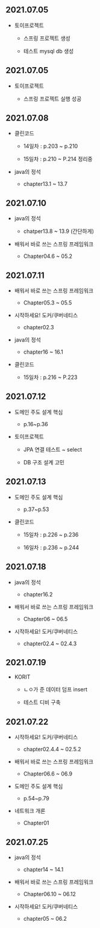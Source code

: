 ## 2021.07.05

- 토이프로젝트

  - 스프링 프로젝트 생성

  - 테스트 mysql db 생성

## 2021.07.05

- 토이프로젝트

  - 스프링 프로젝트 실행 성공

## 2021.07.08

- 클린코드

  - 14일차 : p.203 ~ p.210

  - 15일차 : p.210 ~ P.214 정리중

- java의 정석

  - chapter13.1 ~ 13.7

## 2021.07.10

- java의 정석

  - chatper13.8 ~ 13.9 (간단하게)

- 배워서 바로 쓰는 스프링 프레임워크

  - Chapter04.6 ~ 05.2

## 2021.07.11

- 배워서 바로 쓰는 스프링 프레임워크

  - Chapter05.3 ~ 05.5

- 시작하세요! 도커/쿠버네티스

  - chapter02.3

- java의 정석

  - chapter16 ~ 16.1

- 클린코드

  - 15일차 : p.216 ~ P.223

## 2021.07.12

- 도메인 주도 설계 핵심

  - p.16~p.36

- 토이프로젝트

  - JPA 연결 테스트 ~ select

  - DB 구조 설계 고민

## 2021.07.13

- 도메인 주도 설계 핵심

  - p.37~p.53

- 클린코드

  - 15일차 : p.226 ~ p.236

  - 16일차 : p.236 ~ p.244

## 2021.07.18

- java의 정석

  - chapter16.2

- 배워서 바로 쓰는 스프링 프레임워크

  - Chapter06 ~ 06.5

- 시작하세요! 도커/쿠버네티스

  - chapter02.4 ~ 02.4.3

## 2021.07.19

- KORIT

  - ㄴㅇ가 준 데이터 덤프 insert

  - 테스트 디비 구축

## 2021.07.22

- 시작하세요! 도커/쿠버네티스

  - chapter02.4.4 ~ 02.5.2

- 배워서 바로 쓰는 스프링 프레임워크

  - Chapter06.6 ~ 06.9

- 도메인 주도 설계 핵심

  - p.54~p.79

- 네트워크 개론
  
  - Chapter01

## 2021.07.25

- java의 정석

  - chapter14 ~ 14.1

- 배워서 바로 쓰는 스프링 프레임워크

  - Chapter06.10 ~ 06.12

- 시작하세요! 도커/쿠버네티스

  - chapter05 ~ 06.2

